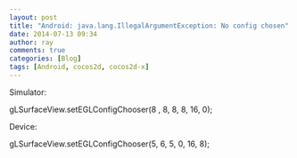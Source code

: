 ```yaml
---
layout: post
title: "Android: java.lang.IllegalArgumentException: No config chosen"
date: 2014-07-13 09:34
author: ray
comments: true
categories: [Blog]
tags: [Android, cocos2d, cocos2d-x]
---
```


Simulator:

gLSurfaceView.setEGLConfigChooser(8 , 8, 8, 8, 16, 0);

Device:

gLSurfaceView.setEGLConfigChooser(5, 6, 5, 0, 16, 8);
